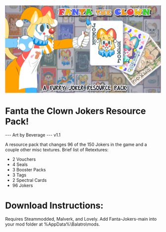 ![FantaThumbnail](thumbnail.png)

# Fanta the Clown Jokers Resource Pack!

--- Art by Beverage --- v1.1

A resource pack that changes 96 of the 150 Jokers in the game and a couple other misc textures.
Brief list of Retextures:

- 2 Vouchers
- 4 Seals
- 3 Booster Packs
- 3 Tags
- 2 Spectral Cards
- 96 Jokers


# Download Instructions:
Requires Steammodded, Malverk, and Lovely. 
Add Fanta-Jokers-main into your mod folder at %AppData%\Balatro\mods\.



